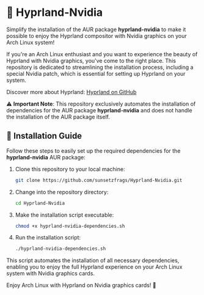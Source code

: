 # 🚀 Hyprland-Nvidia

Simplify the installation of the AUR package **hyprland-nvidia** to make it possible to enjoy the Hyprland compositor with Nvidia graphics on your Arch Linux system!

If you're an Arch Linux enthusiast and you want to experience the beauty of Hyprland with Nvidia graphics, you've come to the right place. This repository is dedicated to streamlining the installation process, including a special Nvidia patch, which is essential for setting up Hyprland on your system.

Discover more about Hyprland: [Hyprland on GitHub](https://github.com/hyprwm/Hyprland)

⚠️ **Important Note**: This repository exclusively automates the installation of dependencies for the AUR package **hyprland-nvidia** and does not handle the installation of the AUR package itself.

## 📖 Installation Guide

Follow these steps to easily set up the required dependencies for the **hyprland-nvidia** AUR package:

1. Clone this repository to your local machine:
   ```bash
   git clone https://github.com/sunsetzfrags/Hyprland-Nvidia.git
   ```

2. Change into the repository directory:
   ```bash
   cd Hyprland-Nvidia
   ```

3. Make the installation script executable:
   ```bash
   chmod +x hyprland-nvidia-dependencies.sh
   ```

4. Run the installation script:
   ```bash
   ./hyprland-nvidia-dependencies.sh
   ```

This script automates the installation of all necessary dependencies, enabling you to enjoy the full Hyprland experience on your Arch Linux system with Nvidia graphics cards.

Enjoy Arch Linux with Hyprland on Nvidia graphics cards! 🎉
